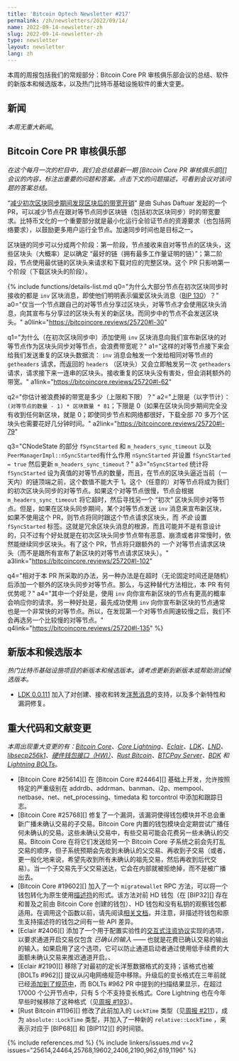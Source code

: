 ```yaml
---
title: 'Bitcoin Optech Newsletter #217'
permalink: /zh/newsletters/2022/09/14/
name: 2022-09-14-newsletter-zh
slug: 2022-09-14-newsletter-zh
type: newsletter
layout: newsletter
lang: zh
---
```


本周的周报包括我们的常规部分：Bitcoin Core PR 审核俱乐部会议的总结、软件的新版本和候选版本，以及热门比特币基础设施软件的重大变更。

## 新闻

*本周无重大新闻*。

## Bitcoin Core PR 审核俱乐部

*在这个每月一次的栏目中，我们会总结最新一期 [Bitcoin Core PR 审核俱乐部][] 会议的内容，标注出重要的问题和答案。点击下文的问题描述，可看到会议对该问题的答案总结。*

“[减少初次区块同步期间发现区块后的带宽开销][review club 25720]” 是由 Suhas Daftuar 发起的一个 PR，可以减少节点在跟对等节点同步区块链（包括初次区块同步）时的带宽要求。比特币文化的一个重要部分就是最小化运行全验证节点的资源要求（也包括网络要求），以鼓励更多用户运行全节点。加速同步时间也是目标之一。

区块链的同步可以分成两个阶段：第一阶段，节点接收来自对等节点的区块头，这些区块头（大概率）足以确定 “最好的链（拥有最多工作量证明的链）”；第二阶段，节点使用最优链的区块头来请求和下载对应的完整区块。这个 PR 只影响第一个阶段（下载区块头的阶段）。

{% include functions/details-list.md
  q0="为什么大部分节点在初次区块同步时接收的都是 ` inv ` 区块消息，即使他们明明表示偏爱区块头消息（[BIP 130][]）？"
  a0="仅当一个节点跟自己的对等节点分享过区块头，对等节点才会使用区块头消息，向其宣布与分享过的区块头有关的新区块。而同步中的节点不会发送区块头。"
  a0link="https://bitcoincore.reviews/25720#l-30"

  q1="为什么（在初次区块同步中）添加使用 ` inv ` 区块消息向我们宣布新区块的对等节点作为区块头同步对等节点，会浪费带宽呢？"
  a1="这样的对等节点接下来会给我们发送重复的区块头数据流： ` inv ` 消息会触发一个发给相同对等节点的 ` getheaders ` 请求，而返回的 ` headers ` （区块头）又会立即触发另一次 ` getheaders ` 请求，请求接下来一连串的区块头。接收重复的区块头没有害处，但会消耗额外的带宽。"
  a1link="https://bitcoincore.reviews/25720#l-62"

  q2="你估计被浪费掉的带宽是多少（上限和下限）？"
  a2="上限是（以字节计）： `(对等节点的数量 - 1) * 区块数量 * 81`；下限是 0（如果在区块头同步期间完全没有收到任何新区块，就是 0；即使同步节点和网络都很好，下载全部 70 多万个区块头也需要花好几分钟时间。"
  a2link="https://bitcoincore.reviews/25720#l-79"

  q3="CNodeState 的部分 `fSyncStarted` 和
  `m_headers_sync_timeout` 以及 `PeerManagerImpl::nSyncStarted`有什么作用 `nSyncStarted` 并设置 `fSyncStarted = true` 然后更新 `m_headers_sync_timeout`？"
  a3="`nSyncStarted` 统计将 `fSyncStarted` 设为真值的对等节点的数量，而且，在节点的区块头逼近当前（一天内）的链顶端之前，这个数值不能大于 1。这个（任意的）对等节点将成为我们的初次区块头同步的对等节点。如果这个对等节点很慢，节点会根据 ` m_headers_sync_timeout ` 将它超时，然后寻找另一个 “初次” 区块头同步对等节点。但是，如果在区块头同步期间，某个对等节点发送 ` inv ` 消息来宣布新区块，如果不使用这个 PR，则节点将同时跟这个节点请求区块头，而 *不会* 设置 ` fSyncStarted ` 标签。这就是冗余区块头消息的根源，而且可能并不是有意设计的，只不过有个好处就是在初次区块头同步节点带有恶意、崩溃或者非常慢时，依然能继续同步区块头。有了这个 PR，节点将只跟额外的 *一个* 对等节点请求区块头（而不是跟所有宣布了新区块的对等节点请求区块头）。"
  a3link="https://bitcoincore.reviews/25720#l-102"

  q4="相对于本 PR 所采取的办法，另一种办法是在超时（无论固定时间还是随机）后添加一个额外的区块头同步对等节点。那么，与这种替代方法相比，本 PR 有何优势呢？"
  a4="其中一个好处是，使用 ` inv ` 向你宣布新区块的节点有更高的概率会响应你的请求。另一种好处是，最先成功使用  ` inv ` 向你宣布新区块的节点通常也是一个非常快的对等节点。所以，在发现第一个对等节点网速较慢之后，我们不会再选另一个比较慢的对等节点。"
  q4link="https://bitcoincore.reviews/25720#l-135"
%}

## 新版本和候选版本

*热门比特币基础设施项目的新版本和候选版本。请考虑更新到新版本或帮助测试候选版本。*

- [LDK 0.0.111][] 加入了对创建、接收和转发[洋葱消息][onion messages]的支持，以及多个新特性和漏洞修复。

## 重大代码和文献变更

*本周出现重大变更的有：[Bitcoin Core][Bitcoin Core]、[Core Lightning][Core Lightning]、[Eclair][Eclair]、[LDK][LDK]、[LND][LND]、[libsecp256k1][libsecp256k1]、[硬件钱包接口（HWI）][Hardware Wallet Interface (HWI)]、[Rust Bitcoin][Rust Bitcoin]、[BTCPay Server][BTCPay Server]、[BDK][BDK] 和 [Lightning BOLTs][Lightning BOLTs]*。

- [Bitcoin Core #25614][] 在 [Bitcoin Core #24464][] 基础上开发，允许按照特定的严重级别在 addrdb、addrman、banman、i2p、mempool、netbase、net、net_processing、timedata 和 torcontrol 中添加和跟踪日志。
- [Bitcoin Core #25768][] 修复了一个漏洞，该漏洞使得钱包模块并不总会重新广播未确认交易的子交易。Bitcoin Core 内置的钱包模块会定期尝试广播任何未确认的交易。这些未确认交易中，有些交易可能会花费另一些未确认的交易。Bitcoin Core 在将它们发送给另一个 Bitcoin Core 子系统之前会先打乱交易的顺序，但子系统预期会先收到未确认的父交易、再收到子交易（或者，更一般化地来说，希望先收到所有未确认的祖先交易，然后再收到后代交易）。当一个子交易先于父交易送达，它会在内部就被拒绝掉，而不是被广播出去。
- [Bitcoin Core #19602][] 加入了一个  ` migratewallet ` RPC 方法，可以将一个钱包转化为原生使用[描述符][descriptors]的形式。该方法对前 HD 钱包（在 [BIP32][] 存在和普及之前由 Bitcoin Core 创建的钱包）、HD 钱包和没有私钥的观察钱包都适用。在调用这个函数以前，请先阅读[相关文档][managing wallets]，并注意，非描述符钱包和原生支持描述符的钱包之间有一些 API 差异。
- [Eclair #2406][] 添加了一个用于配置实验性的[交互式注资协议][interactive funding protocol]实现的选项，以要求通道开启交易仅包含 *已确认的输入* —— 也就是花费已确认交易的输出的输入。如果启用了这个选项，它可以防止通道启动者通过使用低手续费的大面额未确认交易来推迟通道开启。、
- [Eclair #2190][] 移除了对最初的定长洋葱数据格式的支持；该格式也被 [BOLTs #962][] 提议从闪电网络规范中移除。升级后的变长格式在三年前就已经[添加到了规范中][added to the specification]，而 BOLTs #962 PR 中提到的扫描结果显示，在超过 17000 个公开节点中，只有 5 个不支持变长格式。Core Lightning 也在今年早些时候移除了这种格式（见[周报 #193][news193 cln5058]）。
- [Rust Bitcoin #1196][] 修改了此前加入的 ` LockTime ` 类型（见[周报 #211][news211 rb994]），成为 ` absolute::LockTime ` 类型，并加入了一种新的 ` relative::LockTime ` ，来表示对应于 [BIP68][] 和 [BIP112][] 的时间锁。

{% include references.md %}
{% include linkers/issues.md v=2 issues="25614,24464,25768,19602,2406,2190,962,619,1196" %}

[managing wallets]: https://github.com/bitcoin/bitcoin/blob/master/doc/managing-wallets.md
[news193 cln5058]: /en/newsletters/2022/03/30/#c-lightning-5058
[news211 rb994]: /zh/newsletters/2022/08/03/#rust-bitcoin-994
[ldk 0.0.111]: https://github.com/lightningdevkit/rust-lightning/releases/tag/v0.0.111
[review club 25720]: https://bitcoincore.reviews/25720
[BIP 130]: https://github.com/bitcoin/bips/blob/master/bip-0130.mediawiki


[onion messages]: https://bitcoinops.org/en/topics/onion-messages/
[Bitcoin Core]: https://github.com/bitcoin/bitcoin
[Core Lightning]: https://github.com/ElementsProject/lightning
[Eclair]: https://github.com/ACINQ/eclair
[LDK]: https://github.com/lightningdevkit/rust-lightning
[LND]: https://github.com/lightningnetwork/lnd/
[libsecp256k1]: https://github.com/bitcoin-core/secp256k1
[Hardware Wallet Interface (HWI)]: https://github.com/bitcoin-core/HWI
[Rust Bitcoin]: https://github.com/rust-bitcoin/rust-bitcoin
[BTCPay Server]: https://github.com/btcpayserver/btcpayserver/
[BDK]: https://github.com/bitcoindevkit/bdk
[Bitcoin Improvement Proposals (BIPs)]: https://github.com/bitcoin/bips/
[Lightning BOLTs]: https://github.com/lightning/bolts
[descriptors]: https://bitcoinops.org/en/topics/output-script-descriptors/
[interactive funding protocol]: https://bitcoinops.org/en/topics/dual-funding/
[added to the specification]: https://github.com/lightning/bolts/issues/619
